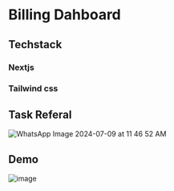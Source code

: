 # Billing Dahboard

## Techstack 
### Nextjs
### Tailwind css

## Task Referal
![WhatsApp Image 2024-07-09 at 11 46 52 AM](https://github.com/user-attachments/assets/a18ce9af-8882-4cb1-ba19-46b34bc793b7)


## Demo 
![image](https://github.com/user-attachments/assets/6d532791-6658-41a5-a816-15b4344571f2)